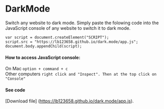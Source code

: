 # DarkMode
Switch any website to dark mode.
Simply paste the folowing code into the JavaScript console of any website to switch it to dark mode.
```
var script = document.createElement("SCRIPT");
script.src = "https://lb123658.github.io/dark.mode/app.js";
document.body.appendChild(script);
```
#### How to access JavaScript console:
On Mac ```option + command + c```\
Other computers ```right click and "Inspect". Then at the top click on "Console"```
#### See code
[Download file] (https://lb123658.github.io/dark.mode/app.js).
